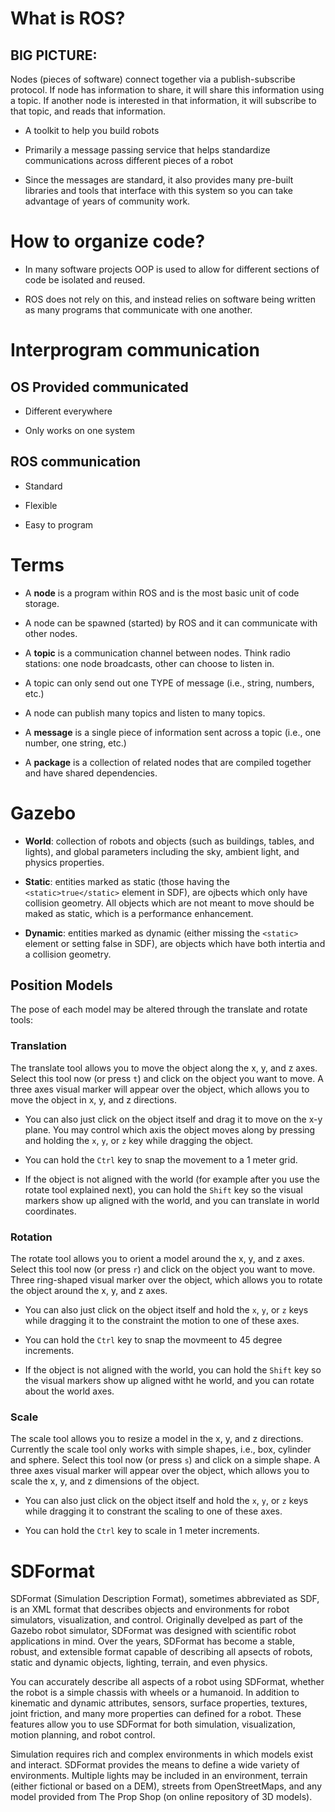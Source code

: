 # What is ROS?

## BIG PICTURE:
Nodes (pieces of software) connect together via a publish-subscribe protocol. If node has information to share, it will share this information using a topic. If another node is interested in that information, it will subscribe to that topic, and reads that information.

* A toolkit to help you build robots

* Primarily a message passing service that helps standardize communications across different pieces of a robot

* Since the messages are standard, it also provides many pre-built libraries and tools that interface with this system so you can take advantage of years of community work.

# How to organize code?

* In many software projects OOP is used to allow for different sections of code be isolated and reused.

* ROS does not rely on this, and instead relies on software being written as many programs that communicate with one another.

# Interprogram communication

## OS Provided communicated

* Different everywhere

* Only works on one system

## ROS communication

* Standard

* Flexible

* Easy to program

# Terms

* A __node__ is a program within ROS and is the most basic unit of code storage.

* A node can be spawned (started) by ROS and it can communicate with other nodes.

* A __topic__ is a communication channel between nodes. Think radio stations: one node broadcasts, other can choose to listen in.

* A topic can only send out one TYPE of message (i.e., string, numbers, etc.)

* A node can publish many topics and listen to many topics.

* A __message__ is a single piece of information sent across a topic (i.e., one number, one string, etc.)

* A __package__ is a collection of related nodes that are compiled together and have shared dependencies.

# Gazebo

* __World__: collection of robots and objects (such as buildings, tables, and lights), and global parameters including the sky, ambient light, and physics properties.

* __Static__: entities marked as static (those having the `<static>true</static>` element in SDF), are ojbects which only have collision geometry. All objects which are not meant to move should be maked as static, which is a performance enhancement.

* __Dynamic__: entities marked as dynamic (either missing the `<static>` element or setting false in SDF), are objects which have both intertia and a collision geometry. 

## Position Models

The pose of each model may be altered through the translate and rotate tools: 

### Translation

The translate tool allows you to move the object along the x, y, and z axes. Select this tool now (or press `t`) and click on the object you want to move. A three axes visual marker will appear over the object, which allows you to move the object in x, y, and z directions. 

* You can also just click on the object itself and drag it to move on the x-y plane. You may control which axis the object moves along by pressing and holding the `x`, `y`, or `z` key while dragging the object. 

* You can hold the `Ctrl` key to snap the movement to a 1 meter grid. 

* If the object is not aligned with the world (for example after you use the rotate tool explained next), you can hold the `Shift` key so the visual markers show up aligned with the world, and you can translate in world coordinates.

### Rotation

The rotate tool allows you to orient a model around the x, y, and z axes. Select this tool now (or press `r`) and click on the object you want to move. Three ring-shaped visual marker over the object, which allows you to rotate the object around the x, y, and z axes. 

* You can also just click on the object itself and hold the `x`, `y`, or `z` keys while dragging it to the constraint the motion to one of these axes. 

* You can hold the `Ctrl` key to snap the movmeent to 45 degree increments. 

* If the object is not aligned with the world, you can hold the `Shift` key so the visual markers show up aligned witht he world, and you can rotate about the world axes. 

### Scale

The scale tool allows you to resize a model in the x, y, and z directions. Currently the scale tool only works with simple shapes, i.e., box, cylinder and sphere. Select this tool now (or press `s`) and click on a simple shape. A three axes visual marker will appear over the object, which allows you to scale the x, y, and z dimensions of the object. 

* You can also just click on the object itself and hold the `x`, `y`, or `z` keys while dragging it to constrant the scaling to one of these axes. 

* You can hold the `Ctrl` key to scale in 1 meter increments. 

# SDFormat

SDFormat (Simulation Description Format), sometimes abbreviated as SDF, is an XML format that describes objects and environments for robot simulators, visualization, and control. Originally develped as part of the Gazebo robot simulator, SDFormat was designed with scientific robot applications in mind. Over the years, SDFormat has become a stable, robust, and extensible format capable of describing all apsects of robots, static and dynamic objects, lighting, terrain, and even physics. 

You can accurately describe all aspects of a robot using SDFormat, whether the robot is a simple chassis with wheels or a humanoid. In addition to kinematic and dynamic attributes, sensors, surface properties, textures, joint friction, and many more properties can defined for a robot. These features allow you to use SDFormat for both simulation, visualization, motion planning, and robot control. 

Simulation requires rich and complex environments in which models exist and interact. SDFormat provides the means to define a wide variety of environments. Multiple lights may be included in an environment, terrain (either fictional or based on a DEM), streets from OpenStreetMaps, and any model provided from The Prop Shop (on online repository of 3D models).

